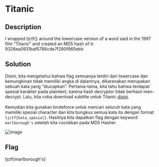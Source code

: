 # Titanic
## Description 
I wrapped tjctf{} around the lowercase version of a word said in the 1997 film "Titanic" and created an MD5 hash of it: 9326ea0931baf5786cde7f280f965ebb

## Solution
Disini, kita mengetahui bahwa flag semuanya terdiri dari lowercase dan kemungkinan tidak memiliki angka di dalamnya, dikarenakan merupakan sebuah kata yang "diucapkan". Pertama-tama, kita tahu bahwa terdapat spesial karakter pada plaintext, karena hash decryptor tidak berhasil men-decrypt. Lalu, kita coba download subtitle untuk Titanic <a href=https://yts-subs.com/movie-imdb/tt0120338>disini</a>. 
<br><br>
Kemudian kita gunakan bruteforce untuk mencari seluruh kata yang memiliki spesial character dan kita bungkus semua kata itu dengan format `tjctf{kata_spesial}`. Hasilnya kita dapatkan flag dengan keyword `marlborough's` setelah kita cocokkan pada MD5 Hasher.

![image](https://user-images.githubusercontent.com/61267430/83221042-eeb58680-a19e-11ea-9ab4-886e79699ab4.png)


## Flag
tjctf{marlborough's}